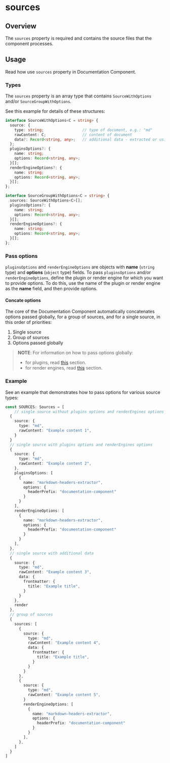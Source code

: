 # sources

## Overview

The `sources` property is required and contains the source files that the component processes. 

## Usage

Read how use `sources` property in Documentation Component. 

### Types

The `sources` property is an array type that contains `SourceWithOptions` and/or `SourceGroupWithOptions`. 

See this example for details of these structures:

``` ts
interface SourceWithOptions<C = string> {
  source: {
    type: string;                 // type of document, e.g.: "md"
    rawContent: C;                // content of document
    data?: Record<string, any>;   // additional data - extracted or using by plugin or render engine
  };
  pluginsOptions?: {
    name: string;
    options: Record<string, any>; 
  }[];
  renderEngineOptions?: {
    name: string;
    options: Record<string, any>; 
  }[];
};

interface SourceGroupWithOptions<C = string> {
  sources: SourceWithOptions<C>[];
  pluginsOptions?: {
    name: string;
    options: Record<string, any>; 
  }[];
  renderEngineOptions?: {
    name: string;
    options: Record<string, any>; 
  }[];
};
```

### Pass options

`pluginsOptions` and `renderEngineOptions` are objects with **name** (`string` type) and **options** (`object` type) fields. To pass `pluginsOptions` and/or `renderEngineOptions`, define the plugin or render engine for which you want to provide options. To do this, use the name of the plugin or render engine as the **name** field, and then provide options. 

#### Concate options

The core of the Documentation Component automatically concatenates options passed globally, for a group of sources, and for a single source, in this order of priorities: 
1. Single source
2. Group of sources
3. Options passed globally

> **NOTE**: For information on how to pass options globally:
>  - for plugins, read [this](./plugins#pass-global-options) section.
>  - for render engines, read [this](./render-engines#pass-global-options) section.

### Example

See an example that demonstrates how to pass options for various source types:

``` ts
const SOURCES: Sources = [
    // single source without plugins options and renderEngines options
  {
    source: {
      type: "md",
      rawContent: "Example content 1",
    }
  }
  // single source with plugins options and renderEngines options
  {
    source: {
      type: "md",
      rawContent: "Example content 2",
    },
    pluginsOptions: [
      {
        name: "markdown-headers-extractor",
        options: {
          headerPrefix: "documentation-component"
        }
      }
    ],
    renderEngineOptions: [
      {
        name: "markdown-headers-extractor",
        options: {
          headerPrefix: "documentation-component"
        }
      }
    ],
  },
  // single source with additional data
  {
    source: {
      type: "md",
      rawContent: "Example content 3",
      data: {
        frontmatter: {
          title: "Example title",
        }
      }
    },
    render
  },
  // group of sources
  {
    sources: [
      {
        source: {
          type: "md",
          rawContent: "Example content 4",
          data: {
            frontmatter: {
              title: "Example title",
            }
          }
        }
      },
      {
        source: {
          type: "md",
          rawContent: "Example content 5",
        }
        renderEngineOptions: [
          {
            name: "markdown-headers-extractor",
            options: {
              headerPrefix: "documentation-component"
            }
          }
        ],
      },
    ]
  }
]
```
